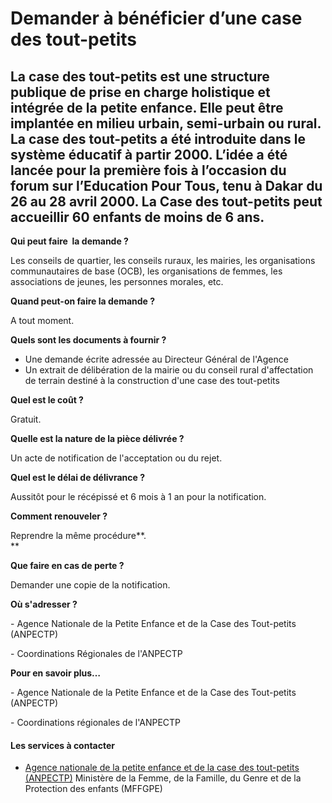 # Demander à bénéficier d’une case des tout-petits

La case des tout-petits est une structure publique de prise en charge holistique et intégrée de la petite enfance. Elle peut être implantée en milieu urbain, semi-urbain ou rural. La case des tout-petits a été introduite dans le système éducatif à partir 2000. L’idée a été lancée pour la première fois à l’occasion du forum sur l’Education Pour Tous, tenu à Dakar du 26 au 28 avril 2000. La Case des tout-petits peut accueillir 60 enfants de moins de 6 ans.
--------------------------------------------------------------------------------------------------------------------------------------------------------------------------------------------------------------------------------------------------------------------------------------------------------------------------------------------------------------------------------------------------------------------------------------------------------------------------

**Qui peut faire  la demande ?**

Les conseils de quartier, les conseils ruraux, les mairies, les organisations communautaires de base (OCB), les organisations de femmes, les associations de jeunes, les personnes morales, etc.

**Quand peut-on faire la demande ?**

A tout moment.

**Quels sont les documents à fournir ?**

*   Une demande écrite adressée au Directeur Général de l'Agence
*   Un extrait de délibération de la mairie ou du conseil rural d'affectation de terrain destiné à la construction d'une case des tout-petits

**Quel est le coût ?**

Gratuit.

**Quelle est la nature de la pièce délivrée ?**

Un acte de notification de l'acceptation ou du rejet.

**Quel est le délai de délivrance ?**

Aussitôt pour le récépissé et 6 mois à 1 an pour la notification.

**Comment renouveler ?**

Reprendre la même procédure**.  
**

**Que faire en cas de perte ?**

Demander une copie de la notification.

**Où s'adresser ?**

\- Agence Nationale de la Petite Enfance et de la Case des Tout-petits (ANPECTP)  

\- Coordinations Régionales de l'ANPECTP

**Pour en savoir plus…**

\- Agence Nationale de la Petite Enfance et de la Case des Tout-petits (ANPECTP)  

\- Coordinations régionales de l'ANPECTP

#### Les services à contacter

*   [Agence nationale de la petite enfance et de la case des tout-petits (ANPECTP)](../../../services/agence-nationale-de-la-petite-enfance-et-de-la-case-des-tout-petits-anpectp.md) Ministère de la Femme, de la Famille, du Genre et de la Protection des enfants (MFFGPE)